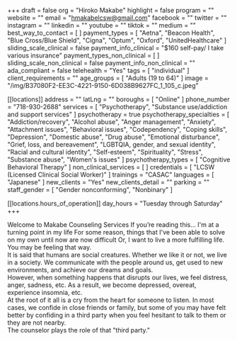 +++
draft = false
org = "Hiroko Makabe"
highlight = false
program = ""
website = ""
email = "hmakabelcsw@gmail.com"
facebook = ""
twitter = ""
instagram = ""
linkedin = ""
youtube = ""
tiktok = ""
medium = ""
best_way_to_contact = [ ]
payment_types = [
  "Aetna",
  "Beacon Health",
  "Blue Cross/Blue Shield",
  "Cigna",
  "Optum",
  "Oxford",
  "UnitedHealthcare"
]
sliding_scale_clinical = false
payment_info_clinical = "$160 self-pay/ I take various insurance"
payment_types_non_clinical = [ ]
sliding_scale_non_clinical = false
payment_info_non_clinical = ""
ada_compliant = false
telehealth = "Yes"
tags = [ "individual" ]
client_requirements = ""
age_groups = [ "Adults (19 to 64)" ]
image = "/img/B37080F2-EE3C-4221-9150-6D038B9627FC_1_105_c.jpeg"

[[locations]]
address = ""
latLng = ""
boroughs = [ "Online" ]
phone_number = "718-930-2688"
services = [
  "Psychotherapy",
  "Substance use/addiction and support services"
]
psychotherapy = true
psychotherapy_specialties = [
  "Addiction/recovery",
  "Alcohol abuse",
  "Anger management",
  "Anxiety",
  "Attachment issues",
  "Behavioral issues",
  "Codependency",
  "Coping skills",
  "Depression",
  "Domestic abuse",
  "Drug abuse",
  "Emotional disturbance",
  "Grief, loss, and bereavement",
  "LGBTQIA, gender, and sexual identity",
  "Racial and cultural identity",
  "Self-esteem",
  "Spirituality",
  "Stress",
  "Substance abuse",
  "Women's issues"
]
psychotherapy_types = [ "Cognitive Behavioral Therapy" ]
non_clinical_services = [ ]
credentials = [ "LCSW (Licensed Clinical Social Worker)" ]
trainings = "CASAC"
languages = [ "Japanese" ]
new_clients = "Yes"
new_clients_detail = ""
parking = ""
staff_gender = [ "Gender nonconforming", "Nonbinary" ]

  [[locations.hours_of_operation]]
  day_hours = "Tuesday through Saturday"
+++

Welcome to Makabe Counseling Services
If you’re reading this…
I'm at a turning point in my life
For some reason, things that I've been able to solve on my own until now are now difficult
Or, I want to live a more fulfilling life.
You may be feeling that way. <br>
It is said that humans are social creatures.
Whether we like it or not, we live in a society. We communicate with the people around us, get used to new environments, and achieve our dreams and goals. <br>
However, when something happens that disrupts our lives, we feel distress, anger, sadness, etc. As a result, we become depressed, overeat, experience insomnia, etc. <br>
At the root of it all is a cry from the heart for someone to listen.
In most cases, we confide in close friends or family, but some of you may have felt better by confiding in a third party when you feel hesitant to talk to them or they are not nearby. <br>
The counselor plays the role of that "third party." <br>
